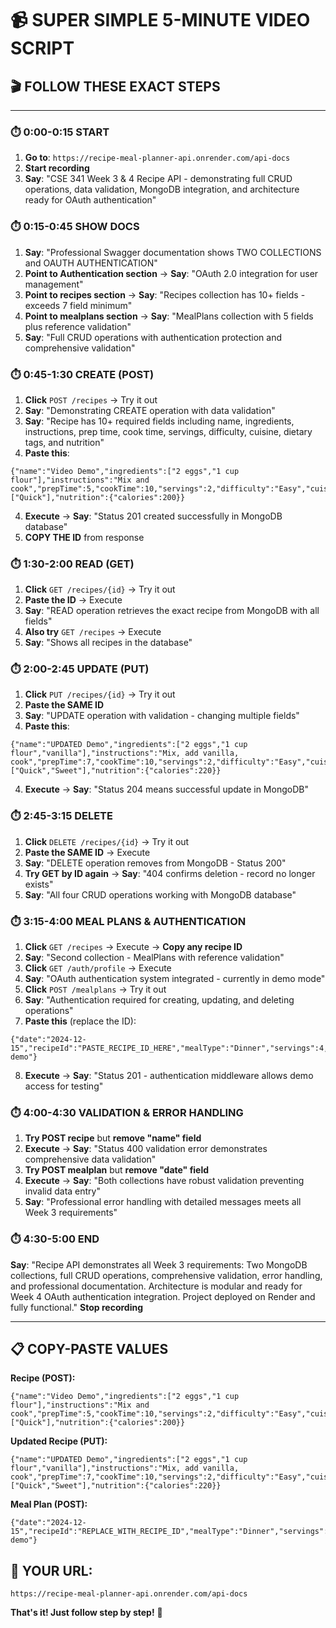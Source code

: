 # 📹 SUPER SIMPLE 5-MINUTE VIDEO SCRIPT

## 🎬 **FOLLOW THESE EXACT STEPS**

---

### **⏱️ 0:00-0:15 START**

1. **Go to**: `https://recipe-meal-planner-api.onrender.com/api-docs`
2. **Start recording**
3. **Say**: "CSE 341 Week 3 & 4 Recipe API - demonstrating full CRUD operations, data validation, MongoDB integration, and architecture ready for OAuth authentication"

### **⏱️ 0:15-0:45 SHOW DOCS**

1. **Say**: "Professional Swagger documentation shows TWO COLLECTIONS and OAUTH AUTHENTICATION"
2. **Point to Authentication section** → **Say**: "OAuth 2.0 integration for user management"
3. **Point to recipes section** → **Say**: "Recipes collection has 10+ fields - exceeds 7 field minimum"
4. **Point to mealplans section** → **Say**: "MealPlans collection with 5 fields plus reference validation"
5. **Say**: "Full CRUD operations with authentication protection and comprehensive validation"

### **⏱️ 0:45-1:30 CREATE (POST)**

1. **Click** `POST /recipes` → Try it out
2. **Say**: "Demonstrating CREATE operation with data validation"
3. **Say**: "Recipe has 10+ required fields including name, ingredients, instructions, prep time, cook time, servings, difficulty, cuisine, dietary tags, and nutrition"
4. **Paste this**:

```
{"name":"Video Demo","ingredients":["2 eggs","1 cup flour"],"instructions":"Mix and cook","prepTime":5,"cookTime":10,"servings":2,"difficulty":"Easy","cuisine":"American","dietaryTags":["Quick"],"nutrition":{"calories":200}}
```

4. **Execute** → **Say**: "Status 201 created successfully in MongoDB database"
5. **COPY THE ID** from response

### **⏱️ 1:30-2:00 READ (GET)**

1. **Click** `GET /recipes/{id}` → Try it out
2. **Paste the ID** → Execute
3. **Say**: "READ operation retrieves the exact recipe from MongoDB with all fields"
4. **Also try** `GET /recipes` → Execute
5. **Say**: "Shows all recipes in the database"

### **⏱️ 2:00-2:45 UPDATE (PUT)**

1. **Click** `PUT /recipes/{id}` → Try it out
2. **Paste the SAME ID**
3. **Say**: "UPDATE operation with validation - changing multiple fields"
4. **Paste this**:

```
{"name":"UPDATED Demo","ingredients":["2 eggs","1 cup flour","vanilla"],"instructions":"Mix, add vanilla, cook","prepTime":7,"cookTime":10,"servings":2,"difficulty":"Easy","cuisine":"American","dietaryTags":["Quick","Sweet"],"nutrition":{"calories":220}}
```

4. **Execute** → **Say**: "Status 204 means successful update in MongoDB"

### **⏱️ 2:45-3:15 DELETE**

1. **Click** `DELETE /recipes/{id}` → Try it out
2. **Paste the SAME ID** → Execute
3. **Say**: "DELETE operation removes from MongoDB - Status 200"
4. **Try GET by ID again** → **Say**: "404 confirms deletion - record no longer exists"
5. **Say**: "All four CRUD operations working with MongoDB database"

### **⏱️ 3:15-4:00 MEAL PLANS & AUTHENTICATION**

1. **Click** `GET /recipes` → Execute → **Copy any recipe ID**
2. **Say**: "Second collection - MealPlans with reference validation"
3. **Click** `GET /auth/profile` → Execute
4. **Say**: "OAuth authentication system integrated - currently in demo mode"
5. **Click** `POST /mealplans` → Try it out
6. **Say**: "Authentication required for creating, updating, and deleting operations"
7. **Paste this** (replace the ID):

```
{"date":"2024-12-15","recipeId":"PASTE_RECIPE_ID_HERE","mealType":"Dinner","servings":4,"notes":"Video demo"}
```

8. **Execute** → **Say**: "Status 201 - authentication middleware allows demo access for testing"

### **⏱️ 4:00-4:30 VALIDATION & ERROR HANDLING**

1. **Try POST recipe** but **remove "name" field**
2. **Execute** → **Say**: "Status 400 validation error demonstrates comprehensive data validation"
3. **Try POST mealplan** but **remove "date" field**
4. **Execute** → **Say**: "Both collections have robust validation preventing invalid data entry"
5. **Say**: "Professional error handling with detailed messages meets all Week 3 requirements"

### **⏱️ 4:30-5:00 END**

**Say**: "Recipe API demonstrates all Week 3 requirements: Two MongoDB collections, full CRUD operations, comprehensive validation, error handling, and professional documentation. Architecture is modular and ready for Week 4 OAuth authentication integration. Project deployed on Render and fully functional."
**Stop recording**

---

## 📋 **COPY-PASTE VALUES**

**Recipe (POST):**

```
{"name":"Video Demo","ingredients":["2 eggs","1 cup flour"],"instructions":"Mix and cook","prepTime":5,"cookTime":10,"servings":2,"difficulty":"Easy","cuisine":"American","dietaryTags":["Quick"],"nutrition":{"calories":200}}
```

**Updated Recipe (PUT):**

```
{"name":"UPDATED Demo","ingredients":["2 eggs","1 cup flour","vanilla"],"instructions":"Mix, add vanilla, cook","prepTime":7,"cookTime":10,"servings":2,"difficulty":"Easy","cuisine":"American","dietaryTags":["Quick","Sweet"],"nutrition":{"calories":220}}
```

**Meal Plan (POST):**

```
{"date":"2024-12-15","recipeId":"REPLACE_WITH_RECIPE_ID","mealType":"Dinner","servings":4,"notes":"Video demo"}
```

## 🎯 **YOUR URL:**

`https://recipe-meal-planner-api.onrender.com/api-docs`

**That's it! Just follow step by step!** 🚀
